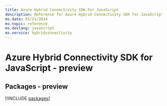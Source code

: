 ```yaml
---
title: Azure Hybrid Connectivity SDK for JavaScript
description: Reference for Azure Hybrid Connectivity SDK for JavaScript
ms.date: 03/21/2024
ms.topic: reference
ms.devlang: javascript
ms.service: hybridconnectivity
---
```

# Azure Hybrid Connectivity SDK for JavaScript - preview
## Packages - preview
[!INCLUDE [packages](hybrid-connectivity-index.md)]